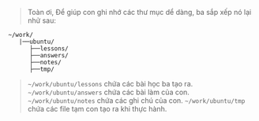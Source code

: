 >Toàn ơi,
>Để giúp con ghi nhớ các thư mục dể dàng, ba sắp xếp nó lại nhử sau:
```
~/work/
   |──ubuntu/
      ├──lessons/
      ├──answers/
      ├──notes/
      ├──tmp/

```
>`~/work/ubuntu/lessons` chứa các bài học ba tạo ra.
>`~/work/ubuntu/answers` chứa các bài làm của con.
>`~/work/ubuntu/notes` chứa các ghi chú của con.
>`~/work/ubuntu/tmp` chứa các file tạm con tạo ra khi thực hành.

